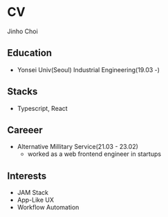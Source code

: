 # CV
Jinho Choi

## Education
- Yonsei Univ(Seoul) Industrial Engineering(19.03 -)

## Stacks
- Typescript, React

## Careeer 
- Alternative Millitary Service(21.03 - 23.02)
  - worked as a web frontend engineer in startups

## Interests
- JAM Stack
- App-Like UX
- Workflow Automation

